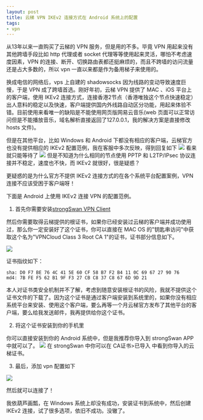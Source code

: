 ```yaml
---
layout: post
title: 云梯 VPN IKEv2 连接方式在 Android 系统上的配置 
tags:
- vpn
---
```


从13年以来一直购买了云梯的 VPN 服务，但是用的不多。毕竟 VPN 用起来没有其他跨墙手段比如 http 代理或者 socket 代理等等使用起来灵活，哪怕不考虑速度因素，VPN 的连接、断开、切换路由表都还挺麻烦的，而且不跨墙的访问流量还是占大多数的，所以 vpn 一直以来都是作为备用梯子来使用的。

换成电信的网络后，vps 上自建的 shadowsocks 因为线路的变动导致速度巨慢，于是 VPN 成了跨墙首选。刚好年初，云梯 VPN 提供了 MAC 、iOS 平台上的客户端，使用 IKEv2 连接方式，连接香港2节点（香港唯独这个节点快速稳定）出人意料的稳定以及快速，客户端提供国内外线路自动区分功能，用起来体验不错。目前使用来看唯一的缺陷是不能使用网页版网易云音乐(web 页面可以正常访问但是不能播放音乐，域名解析直接返回了127.0.0.1，我的解决方案是直接修改 hosts 文件)。

但是在其他平台，比如 Windows 和 Android 下都没有相应的客户端，云梯官方也没有提供相应的 IKEv2 配置范例，我在客服中多次反映，得到回复如下
![](http://ww2.sinaimg.cn/large/006tKfTcgy1ff1i84hk1nj30rg03iab9.jpg)
看来就只能等待了
![](http://ww4.sinaimg.cn/large/006tKfTcgy1ff1i9hfj32j30ix01pjry.jpg)
但是不知道为什么相同的节点使用 PPTP 和 L2TP/IPsec 协议连接并不稳定，速度也不快，而 IKEv2 就很好，很是疑惑？

更疑惑的是为什么官方不提供 IKEv2 连接方式的在各个系统平台配置案例，VPN 连接不应该受困于客户端呀！

下面是 Android 上使用 IKEv2 连接 VPN 的配置范例。

1. 首先你需要安装[strongSwan VPN Client](https://play.google.com/store/apps/details?id=org.strongswan.android)

然后你需要取得云梯提供的根证书，如果你已经安装过云梯的客户端并成功使用过，那么你一定安装好了这个证书，你可以直接在 MAC OS 的"钥匙串访问"中获取这个名为"VPNCloud Class 3 Root CA 1"的证书，证书部分信息如下。

![](http://ww4.sinaimg.cn/large/006tKfTcgy1ff1ipn6m9hj30mm0ctdho.jpg)

证书指纹如下：
	
	sha: D0 F7 BE 76 4C 41 5E 60 CF 58 B7 F2 B4 11 0C 69 67 27 90 76
	md4: 7B FE F5 62 B1 9F F3 27 CB C8 37 C8 67 6D 9D 21

本人对证书类安全机制并不了解，考虑到随意安装根证书的风险，我就不提供这个证书文件的下载了。因为这个证书是通过客户端安装到系统里的，如果你没有相应系统平台来安装、使用这个客户端，要么再等一个月云梯官方发布了其他平台的客户端，要么给我发送邮件，我再提供给你这个证书。

2. 将这个证书安装到你的手机里

你可以直接安装到你的 Android 系统中，但是我推荐你导入到 strongSwan APP 中就可以了。
![](http://ww4.sinaimg.cn/large/006tKfTcgy1ff1jp6wai8j30k00zkwh5.jpg)
在 strongSwan 中你可以在 CA证书>已导入 中看到你导入的云梯证书。
 
3. 最后，添加 vpn 配置如下

![](http://ww4.sinaimg.cn/large/006tKfTcgy1ff1jrzjr45j30k01jaq61.jpg)

然后就可以连接了！

我依葫芦画瓢，在 Windows 系统上却没有成功，安装证书到系统中，然后创建 IKEv2 连接，试了很多选项，依旧不成功。没辙了。



